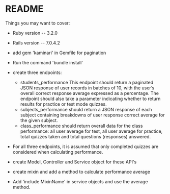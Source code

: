 # README

Things you may want to cover:

* Ruby version -- 3.2.0

* Rails version -- 7.0.4.2

* add gem 'kaminari' in Gemfile for pagination

* Run the command 'bundle install'

* create three endpoints:
    - students_performance
       This endpoint should return a paginated JSON response of user records in batches of 10, with the user’s overall correct response average expressed as a percentage. The endpoint should also take a parameter indicating whether to return results for practice or test mode quizzes.
    - subjects_performance
       should return a JSON response of each subject containing breakdowns of user response correct average for the given subject.
    - class_performance
       should return overall data for the class performance: all user average for test, all user average for practice, total quizzes taken and total questions (responses) answered.

* For all three endpoints, it is assumed that only completed quizzes are considered when calculating performance.    

* create Model, Controller and Service object for these API's

* create mixin and add a method to calculate performance average

* Add 'include MixinName' in service objects and use the average method.
